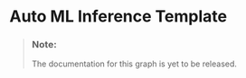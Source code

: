 <!-- loiob225dcb928944986901cbb24dff0e8ae -->

# Auto ML Inference Template



> ### Note:  
> The documentation for this graph is yet to be released.

